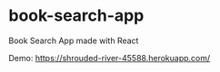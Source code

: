 # book-search-app
Book Search App made with React

Demo: https://shrouded-river-45588.herokuapp.com/
